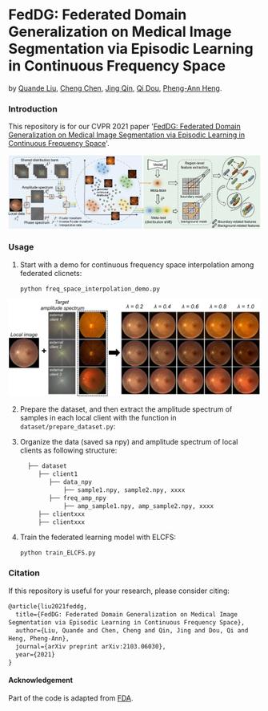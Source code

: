 # FedDG: Federated Domain Generalization on Medical Image Segmentation via Episodic Learning in Continuous Frequency Space
by [Quande Liu](https://github.com/liuquande), [Cheng Chen](https://cchen-cc.github.io/), [Jing Qin](https://sn.polyu.edu.hk/en/people/academic_staff/index.html#harry.qin), [Qi Dou](http://www.cse.cuhk.edu.hk/~qdou/), [Pheng-Ann Heng](http://www.cse.cuhk.edu.hk/~pheng/). 

### Introduction

This repository is for our CVPR 2021 paper '[FedDG: Federated Domain Generalization on Medical Image Segmentation via Episodic Learning in Continuous Frequency Space](https://arxiv.org/pdf/2103.06030.pdf)'. 

![](figure/cvpr21_feddg.png)

### Usage

1. Start with a demo for continuous frequency space interpolation among federated clicnets:
   ```shell
   python freq_space_interpolation_demo.py
   ```
<p align="center">
   <img src="figure/demo.png" width="600"/>
</p>

2. Prepare the dataset, and then extract the amplitude spectrum of samples in each local client with the function in ``dataset/prepare_dataset.py``:

3. Organize the data (saved sa npy) and amplitude spectrum of local clients as following structure:
   ``` 
     ├── dataset
        ├── client1
           ├── data_npy
               ├── sample1.npy, sample2.npy, xxxx
           ├── freq_amp_npy
               ├── amp_sample1.npy, amp_sample2.npy, xxxx
        ├── clientxxx
        ├── clientxxx
   ```
4. Train the federated learning model with ELCFS:
   ```shell
   python train_ELCFS.py
   ```
   
### Citation
If this repository is useful for your research, please consider citing:
```
@article{liu2021feddg,
  title={FedDG: Federated Domain Generalization on Medical Image Segmentation via Episodic Learning in Continuous Frequency Space},
  author={Liu, Quande and Chen, Cheng and Qin, Jing and Dou, Qi and Heng, Pheng-Ann},
  journal={arXiv preprint arXiv:2103.06030},
  year={2021}
}
```

#### Acknowledgement
Part of the code is adapted from [FDA](https://github.com/YanchaoYang/FDA).

